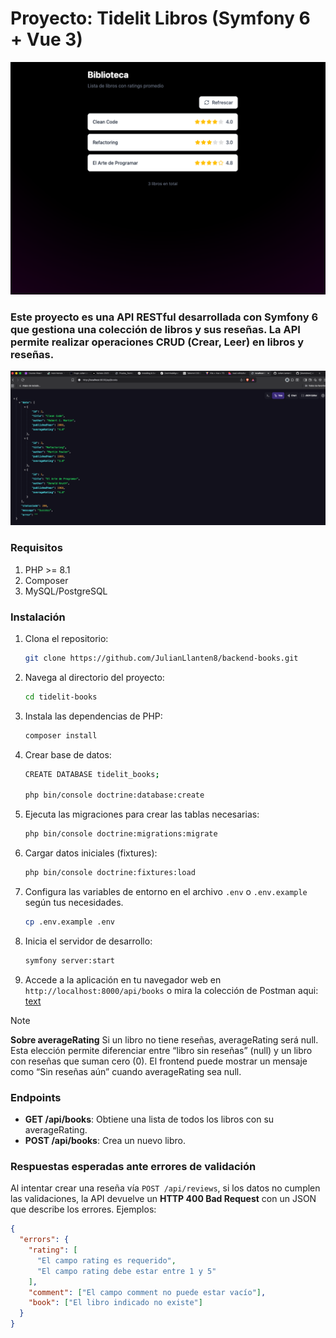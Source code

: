 # Proyecto: Tidelit Libros (Symfony 6 + Vue 3)
![vista previa](docs/preview.png)
### Este proyecto es una API RESTful desarrollada con Symfony 6 que gestiona una colección de libros y sus reseñas. La API permite realizar operaciones CRUD (Crear, Leer) en libros y reseñas.
![vista de datos](docs/data.png)

### Requisitos

1. PHP >= 8.1
2. Composer
5. MySQL/PostgreSQL


### Instalación
1. Clona el repositorio:
   ```bash
   git clone https://github.com/JulianLlanten8/backend-books.git
   ````
2. Navega al directorio del proyecto:
   ```bash
   cd tidelit-books
   ```
3. Instala las dependencias de PHP:
   ```bash
   composer install
   ```
4. Crear base de datos:
   ```bash
   CREATE DATABASE tidelit_books;

   php bin/console doctrine:database:create
   ```
5. Ejecuta las migraciones para crear las tablas necesarias:
    ```bash
    php bin/console doctrine:migrations:migrate
    ```
6. Cargar datos iniciales (fixtures):
    ```bash
    php bin/console doctrine:fixtures:load
    ```
7. Configura las variables de entorno en el archivo `.env` o `.env.example` según tus necesidades.
    ```bash
    cp .env.example .env
    ```

8. Inicia el servidor de desarrollo:
   ```bash
   symfony server:start
   ```
9. Accede a la aplicación en tu navegador web en `http://localhost:8000/api/books` o mira la colección de Postman aqui: [text](docs/books.postman_collection.json)

> [!NOTE]
> **Sobre averageRating** Si un libro no tiene reseñas, averageRating será null. Esta elección permite diferenciar entre “libro sin reseñas” (null) y un libro con reseñas que suman cero (0). El frontend puede mostrar un mensaje como “Sin reseñas aún” cuando averageRating sea null.

### Endpoints
- **GET /api/books**: Obtiene una lista de todos los libros con su averageRating.
- **POST /api/books**: Crea un nuevo libro.

### Respuestas esperadas ante errores de validación

Al intentar crear una reseña vía `POST /api/reviews`, si los datos no cumplen las validaciones, la API devuelve un **HTTP 400 Bad Request** con un JSON que describe los errores. Ejemplos:

```json
{
  "errors": {
    "rating": [
      "El campo rating es requerido",
      "El campo rating debe estar entre 1 y 5"
    ],
    "comment": ["El campo comment no puede estar vacío"],
    "book": ["El libro indicado no existe"]
  }
}